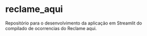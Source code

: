 # reclame_aqui
Repositório para o desenvolvimento da aplicação em Streamlit do compilado de ocorrencias do Reclame aqui.
